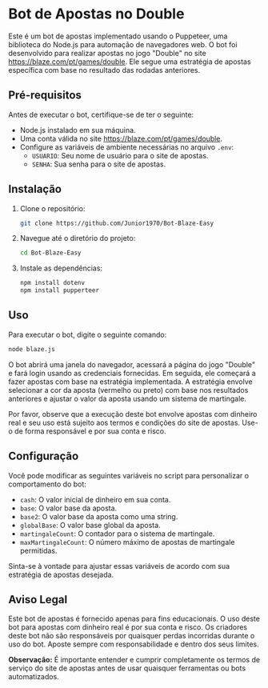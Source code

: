 # Bot de Apostas no Double

Este é um bot de apostas implementado usando o Puppeteer, uma biblioteca do Node.js para automação de navegadores web. O bot foi desenvolvido para realizar apostas no jogo "Double" no site https://blaze.com/pt/games/double. Ele segue uma estratégia de apostas específica com base no resultado das rodadas anteriores.

## Pré-requisitos

Antes de executar o bot, certifique-se de ter o seguinte:

- Node.js instalado em sua máquina.
- Uma conta válida no site https://blaze.com/pt/games/double.
- Configure as variáveis de ambiente necessárias no arquivo `.env`:
  - `USUARIO`: Seu nome de usuário para o site de apostas.
  - `SENHA`: Sua senha para o site de apostas.

## Instalação

1. Clone o repositório:

   ```bash
   git clone https://github.com/Junior1970/Bot-Blaze-Easy
   ```

2. Navegue até o diretório do projeto:

   ```bash
   cd Bot-Blaze-Easy
   ```

3. Instale as dependências:

   ```bash
   npm install dotenv
   npm install pupperteer
   ```

## Uso

Para executar o bot, digite o seguinte comando:

```bash
node blaze.js
```

O bot abrirá uma janela do navegador, acessará a página do jogo "Double" e fará login usando as credenciais fornecidas. Em seguida, ele começará a fazer apostas com base na estratégia implementada. A estratégia envolve selecionar a cor da aposta (vermelho ou preto) com base nos resultados anteriores e ajustar o valor da aposta usando um sistema de martingale.

Por favor, observe que a execução deste bot envolve apostas com dinheiro real e seu uso está sujeito aos termos e condições do site de apostas. Use-o de forma responsável e por sua conta e risco.

## Configuração

Você pode modificar as seguintes variáveis no script para personalizar o comportamento do bot:

- `cash`: O valor inicial de dinheiro em sua conta.
- `base`: O valor base da aposta.
- `base2`: O valor base da aposta como uma string.
- `globalBase`: O valor base global da aposta.
- `martingaleCount`: O contador para o sistema de martingale.
- `maxMartingaleCount`: O número máximo de apostas de martingale permitidas.

Sinta-se à vontade para ajustar essas variáveis de acordo com sua estratégia de apostas desejada.

## Aviso Legal

Este bot de apostas é fornecido apenas para fins educacionais. O uso deste bot para apostas com dinheiro real é por sua conta e risco. Os criadores deste bot não são responsáveis por quaisquer perdas incorridas durante o uso do bot. Aposte sempre com responsabilidade e dentro dos seus limites.

**Observação:** É importante entender e cumprir completamente os termos de serviço do site de apostas antes de usar quaisquer ferramentas ou bots automatizados.
